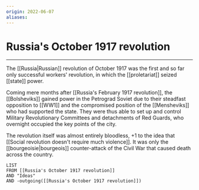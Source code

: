 ```yaml
---
origin: 2022-06-07
aliases: 
---
```

# Russia's October 1917 revolution
---
The [[Russia|Russian]] revolution of October 1917 was the first and so far only successful workers' revolution, in which the [[proletariat]] seized [[state]] power.

Coming mere months after [[Russia's February 1917 revolution]], the [[Bolsheviks]] gained power in the Petrograd Soviet due to their steadfast opposition to [[WW1]] and the compromised position of the [[Mensheviks]] who had supported the state. They were thus able to set up and control Military Revolutionary Committees and detachments of Red Guards, who overnight occupied the key points of the city. 

The revolution itself was almost entirely bloodless, +1 to the idea that [[Social revolution doesn't require much violence]]. It was only the [[bourgeoisie|bourgeois]] counter-attack of the Civil War that caused death across the country.

```dataview
LIST 
FROM [[Russia's October 1917 revolution]]
AND "Ideas"
AND -outgoing([[Russia's October 1917 revolution]])
```

